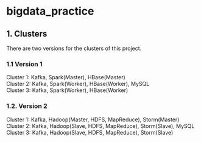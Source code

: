 # bigdata_practice

## 1. Clusters
There are two versions for the clusters of this project.

### 1.1 Version 1
Cluster 1: Kafka, Spark(Master), HBase(Master) \
Cluster 2: Kafka, Spark(Worker), HBase(Worker), MySQL \
Cluster 3: Kafka, Spark(Worker), HBase(Worker)

### 1.2. Version 2
Cluster 1: Kafka, Hadoop(Master, HDFS, MapReduce), Storm(Master) \
Cluster 2: Kafka, Hadoop(Slave, HDFS, MapReduce), Storm(Slave), MySQL \
Cluster 3: Kafka, Hadoop(Slave, HDFS, MapReduce), Storm(Slave)